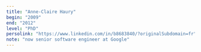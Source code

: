 ```yaml
---
title: "Anne-Claire Haury"
begin: "2009"
end: "2012"
level: "PhD"
persolink: "https://www.linkedin.com/in/b8683840/?originalSubdomain=fr"
note: "now senior software engineer at Google"
---
```

